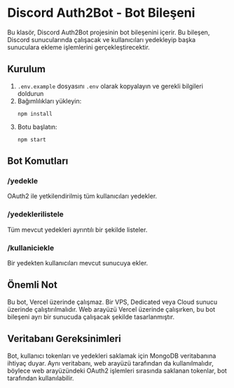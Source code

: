# Discord Auth2Bot - Bot Bileşeni

Bu klasör, Discord Auth2Bot projesinin bot bileşenini içerir. Bu bileşen, Discord sunucularında çalışacak ve kullanıcıları yedekleyip başka sunuculara ekleme işlemlerini gerçekleştirecektir.

## Kurulum

1. `.env.example` dosyasını `.env` olarak kopyalayın ve gerekli bilgileri doldurun
2. Bağımlılıkları yükleyin:
   ```
   npm install
   ```
3. Botu başlatın:
   ```
   npm start
   ```

## Bot Komutları

### /yedekle
OAuth2 ile yetkilendirilmiş tüm kullanıcıları yedekler.

### /yedeklerilistele
Tüm mevcut yedekleri ayrıntılı bir şekilde listeler.

### /kullaniciekle
Bir yedekten kullanıcıları mevcut sunucuya ekler.

## Önemli Not

Bu bot, Vercel üzerinde çalışmaz. Bir VPS, Dedicated veya Cloud sunucu üzerinde çalıştırılmalıdır. Web arayüzü Vercel üzerinde çalışırken, bu bot bileşeni ayrı bir sunucuda çalışacak şekilde tasarlanmıştır.

## Veritabanı Gereksinimleri

Bot, kullanıcı tokenları ve yedekleri saklamak için MongoDB veritabanına ihtiyaç duyar. Aynı veritabanı, web arayüzü tarafından da kullanılmalıdır, böylece web arayüzündeki OAuth2 işlemleri sırasında saklanan tokenlar, bot tarafından kullanılabilir. 